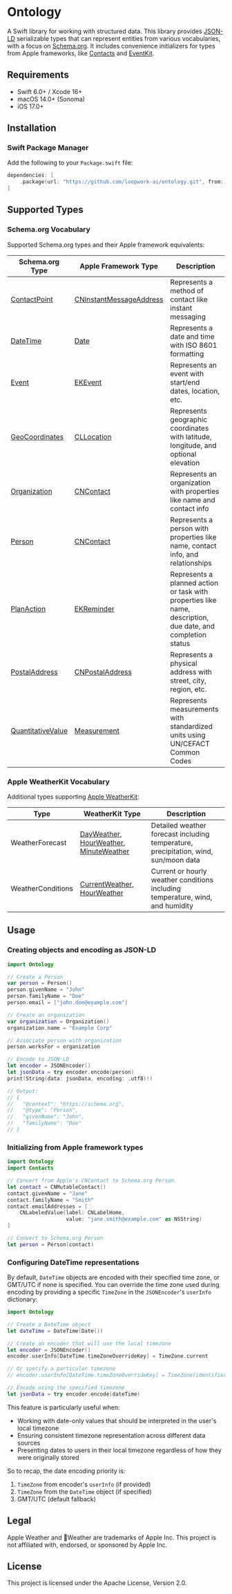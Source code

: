 # Ontology

A Swift library for working with structured data.
This library provides [JSON-LD][json-ld] serializable types
that can represent entities from various vocabularies, 
with a focus on [Schema.org][schema.org]. 
It includes convenience initializers for types from Apple frameworks, like 
[Contacts][framework-contacts] and [EventKit][framework-eventkit].

## Requirements

- Swift 6.0+ / Xcode 16+
- macOS 14.0+ (Sonoma)
- iOS 17.0+

## Installation

### Swift Package Manager

Add the following to your `Package.swift` file:

```swift
dependencies: [
    .package(url: "https://github.com/loopwork-ai/ontology.git", from: "0.5.0")
]
```

## Supported Types

### Schema.org Vocabulary

Supported Schema.org types and their Apple framework equivalents:

| Schema.org Type | Apple Framework Type | Description |
|----------------|----------------------|-------------|
| [ContactPoint](https://schema.org/ContactPoint) | [CNInstantMessageAddress](https://developer.apple.com/documentation/contacts/cninstantmessageaddress) | Represents a method of contact like instant messaging |
| [DateTime](https://schema.org/DateTime) | [Date](https://developer.apple.com/documentation/foundation/date) | Represents a date and time with ISO 8601 formatting |
| [Event](https://schema.org/Event) | [EKEvent](https://developer.apple.com/documentation/eventkit/ekevent) | Represents an event with start/end dates, location, etc. |
| [GeoCoordinates](https://schema.org/GeoCoordinates) | [CLLocation](https://developer.apple.com/documentation/corelocation/cllocation) | Represents geographic coordinates with latitude, longitude, and optional elevation |
| [Organization](https://schema.org/Organization) | [CNContact](https://developer.apple.com/documentation/contacts/cncontact) | Represents an organization with properties like name and contact info |
| [Person](https://schema.org/Person) | [CNContact](https://developer.apple.com/documentation/contacts/cncontact) | Represents a person with properties like name, contact info, and relationships |
| [PlanAction](https://schema.org/PlanAction) | [EKReminder](https://developer.apple.com/documentation/eventkit/ekreminder) | Represents a planned action or task with properties like name, description, due date, and completion status |
| [PostalAddress](https://schema.org/PostalAddress) | [CNPostalAddress](https://developer.apple.com/documentation/contacts/cnpostaladdress) | Represents a physical address with street, city, region, etc. |
| [QuantitativeValue](https://schema.org/QuantitativeValue) | [Measurement](https://developer.apple.com/documentation/foundation/measurement) | Represents measurements with standardized units using UN/CEFACT Common Codes |

### Apple WeatherKit Vocabulary

Additional types supporting [Apple WeatherKit][weatherkit]:

| Type | WeatherKit Type | Description |
|------|----------------|-------------|
| WeatherForecast | [DayWeather](https://developer.apple.com/documentation/weatherkit/dayweather), [HourWeather](https://developer.apple.com/documentation/weatherkit/hourweather), [MinuteWeather](https://developer.apple.com/documentation/weatherkit/minuteweather) | Detailed weather forecast including temperature, precipitation, wind, sun/moon data |
| WeatherConditions | [CurrentWeather](https://developer.apple.com/documentation/weatherkit/currentweather), [HourWeather](https://developer.apple.com/documentation/weatherkit/hourweather) | Current or hourly weather conditions including temperature, wind, and humidity |

## Usage

### Creating objects and encoding as JSON-LD

```swift
import Ontology

// Create a Person
var person = Person()
person.givenName = "John"
person.familyName = "Doe"
person.email = ["john.doe@example.com"]

// Create an organization
var organization = Organization()
organization.name = "Example Corp"

// Associate person with organization
person.worksFor = organization

// Encode to JSON-LD
let encoder = JSONEncoder()
let jsonData = try encoder.encode(person)
print(String(data: jsonData, encoding: .utf8)!)

// Output:
// {
//   "@context": "https://schema.org",
//   "@type": "Person",
//   "givenName": "John",
//   "familyName": "Doe"
// }
```

### Initializing from Apple framework types

```swift
import Ontology
import Contacts

// Convert from Apple's CNContact to Schema.org Person
let contact = CNMutableContact()
contact.givenName = "Jane"
contact.familyName = "Smith"
contact.emailAddresses = [
    CNLabeledValue(label: CNLabelHome, 
                   value: "jane.smith@example.com" as NSString)
]

// Convert to Schema.org Person
let person = Person(contact)
```

### Configuring DateTime representations

By default, `DateTime` objects are encoded with their specified time zone,
or GMT/UTC if none is specified.
You can override the time zone used during encoding by providing 
a specific `TimeZone` in the `JSONEncoder`'s `userInfo` dictionary:

```swift
import Ontology

// Create a DateTime object
let dateTime = DateTime(Date())

// Create an encoder that will use the local timezone
let encoder = JSONEncoder()
encoder.userInfo[DateTime.timeZoneOverrideKey] = TimeZone.current

// Or specify a particular timezone
// encoder.userInfo[DateTime.timeZoneOverrideKey] = TimeZone(identifier: "America/New_York")

// Encode using the specified timezone
let jsonData = try encoder.encode(dateTime)
```

This feature is particularly useful when:
- Working with date-only values that should be interpreted in the user's local timezone
- Ensuring consistent timezone representation across different data sources
- Presenting dates to users in their local timezone regardless of how they were originally stored

So to recap, the date encoding priority is:
1. `TimeZone` from encoder's `userInfo` (if provided)
2. `TimeZone` from the `DateTime` object (if specified)
3. GMT/UTC (default fallback)

## Legal

Apple Weather and Weather are trademarks of Apple Inc.
This project is not affiliated with, endorsed, or sponsored by Apple Inc.

## License

This project is licensed under the Apache License, Version 2.0.

[schema.org]: https://schema.org
[json-ld]: https://json-ld.org
[nws-api]: https://weather.gov
[framework-contacts]: https://developer.apple.com/documentation/contacts/
[framework-eventkit]: https://developer.apple.com/documentation/eventkit
[weatherkit]: https://developer.apple.com/weatherkit/
